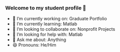 ### Welcome to my student profile 👋


- 🔭 I’m currently working on: Graduate Portfolio
- 🌱 I’m currently learning: Matlab
- 👯 I’m looking to collaborate on: Nonprofit Projects
- 🤔 I’m looking for help with: Matlab
- 💬 Ask me about: Anything
- 😄 Pronouns: He/Him
